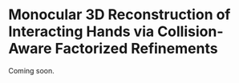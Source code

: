 # Monocular 3D Reconstruction of Interacting Hands via Collision-Aware Factorized Refinements 
Coming soon.
